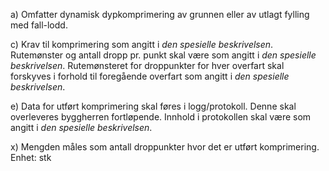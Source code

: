 a) Omfatter dynamisk dypkomprimering av grunnen eller av utlagt fylling med fall-lodd.

c) Krav til komprimering som angitt i *den spesielle beskrivelsen*. Rutemønster og antall dropp pr. punkt skal være som angitt i *den spesielle beskrivelsen*. Rutemønsteret for droppunkter for hver overfart skal forskyves i forhold til foregående overfart som angitt i *den spesielle beskrivelsen*.

e) Data for utført komprimering skal føres i logg/protokoll. Denne skal overleveres byggherren fortløpende. Innhold i protokollen skal være som angitt i *den spesielle beskrivelsen*.

x) Mengden måles som antall droppunkter hvor det er utført komprimering. Enhet: stk

